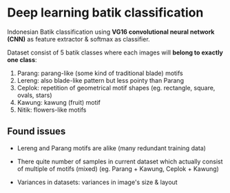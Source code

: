 # Deep learning batik classification

Indonesian Batik classification using **VG16 convolutional neural network (CNN)** as feature extractor & softmax as classifier.

Dataset consist of 5 batik classes where each images will **belong to exactly one class**:

1. Parang: parang-like (some kind of traditional blade) motifs
1. Lereng: also blade-like pattern but less pointy than Parang
1. Ceplok: repetition of geometrical motif shapes (eg. rectangle, square, ovals, stars)
1. Kawung: kawung (fruit) motif
1. Nitik: flowers-like motifs

## Found issues

* Lereng and Parang motifs are alike (many redundant training data)

* There quite number of samples in current dataset which actually consist of multiple of motifs (mixed) (eg. Parang + Kawung, Ceplok + Kawung)

* Variances in datasets: variances in image's size & layout
